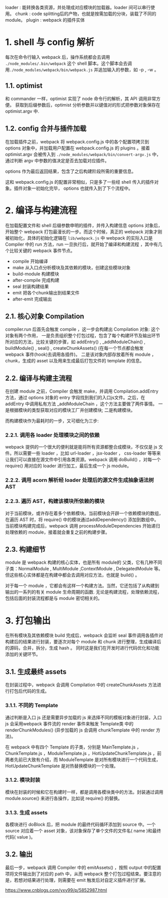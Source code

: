 loader : 能转换各类资源，并处理成对应模块的加载器。loader 间可以串行使用。
chunk : code splitting后的产物，也就是按需加载的分块，装载了不同的module。
plugin : webpack 的插件实体

# 1. shell 与 config 解析
每次在命令行输入 webpack 后，操作系统都会去调用 `./node_modules/.bin/webpack` 这个 shell 脚本。这个脚本会去调用`./node_modules/webpack/bin/webpack.js` 并追加输入的参数，如 -p , -w 。

## 1.1. optimist
和 commander 一样，optimist 实现了 node 命令行的解析，其 API 调用非常方便。
获取到后缀参数后，optimist 分析参数并以键值对的形式把参数对象保存在 optimist.argv 中.

## 1.2. config 合并与插件加载
在加载插件之前，webpack 将 webpack.config.js 中的各个配置项拷贝到 options 对象中，并加载用户配置在 webpack.config.js 的 plugins 。接着 optimist.argv 会被传入到 `./node_modules/webpack/bin/convert-argv.js` 中，通过判断 argv 中参数的值决定是否去加载对应插件。

options 作为最后返回结果，包含了之后构建阶段所需的重要信息。

这和 webpack.config.js 的配置非常相似，只是多了一些经 shell 传入的插件对象。插件对象一初始化完毕， options 也就传入到了下个流程中。

# 2. 编译与构建流程
在加载配置文件和 shell 后缀参数申明的插件，并传入构建信息 options 对象后，开始整个 webpack 打包最漫长的一步。而这个时候，真正的 webpack 对象才刚被初始化，具体的初始化逻辑在 `lib/webpack.js` 中
webpack 的实际入口是 Compiler 中的 run 方法，run 一旦执行后，就开始了编译和构建流程 ，其中有几个比较关键的 webpack 事件节点。
- compile 开始编译
- make 从入口点分析模块及其依赖的模块，创建这些模块对象
- build-module 构建模块
- after-compile 完成构建
- seal 封装构建结果
- emit 把各个chunk输出到结果文件
- after-emit 完成输出

## 2.1. 核心对象 Compilation
compiler.run 后首先会触发 compile ，这一步会构建出 Compilation 对象:
这个对象有两个作用，
一是负责组织整个打包过程，包含了每个构建环节及输出环节所对应的方法，比较关键的步骤，如 addEntry() , _addModuleChain() , buildModule() , seal() , createChunkAssets() (在每一个节点都会触发 webpack 事件(hook)去调用各插件)。
二是该对象内部存放着所有 module ，chunk，生成的 asset 以及用来生成最后打包文件的 template 的信息。

## 2.2. 编译与构建主流程
在创建 module 之前，Compiler 会触发 make，并调用 Compilation.addEntry 方法，通过 options 对象的 entry 字段找到我们的入口js文件。之后，在 addEntry 中调用私有方法 _addModuleChain ，这个方法主要做了两件事情。
一是根据模块的类型获取对应的模块工厂并创建模块;
二是构建模块。

而构建模块作为最耗时的一步，又可细化为三步:

### 2.2.1. 调用各 loader 处理模块之间的依赖
webpack 提供的一个很大的便利就是能将所有资源都整合成模块，不仅仅是 js 文件。所以需要一些 loader ，比如 url-loader ，jsx-loader ， css-loader 等等来让我们可以直接在源文件中引用各类资源。webpack 调用 doBuild() ，对每一个 require() 用对应的 loader 进行加工，最后生成一个 js module。

### 2.2.2. 调用 acorn 解析经 loader 处理后的源文件生成抽象语法树 AST

### 2.2.3. 遍历 AST，构建该模块所依赖的模块
对于当前模块，或许存在着多个依赖模块。当前模块会开辟一个依赖模块的数组，在遍历 AST 时，将 require() 中的模块通过addDependency() 添加到数组中。
当前模块构建完成后，webpack 调用 processModuleDependencies 开始递归处理依赖的 module，接着就会重复之前的构建步骤。

## 2.3. 构建细节
module 是 webpack 构建的核心实体，也是所有 module的 父类，它有几种不同子类：NormalModule , MultiModule ,ContextModule , DelegatedModule 等。
但这些核心实体都是在构建中都会去调用对应方法，也就是 build() 。

对于每一个 module ，它都会有这样一个构建方法。当然，它还包括了从构建到输出的一系列的有关 module 生命周期的函数.
无论是构建流程，处理依赖流程，包括后面的封装流程都是与 module 密切相关的。

# 3. 打包输出
在所有模块及其依赖模块 build 完成后，webpack 会监听 seal 事件调用各插件对构建后的结果进行封装，要逐次对每个 module 和 chunk 进行整理，生成编译后的源码，合并，拆分，生成 hash 。 同时这是我们在开发时进行代码优化和功能添加的关键环节。

## 3.1. 生成最终 assets
在封装过程中，webpack 会调用 Compilation 中的 createChunkAssets 方法进行打包后代码的生成。 

### 3.1.1. 不同的 Template
通过判断是入口 js 还是需要异步加载的 js 来选择不同的模板对象进行封装，入口 js 会采用webpack 事件流的 render 事件来触发 Template类 中的 renderChunkModules() (异步加载的 js 会调用 chunkTemplate 中的 render 方法)。

在 webpack 中有四个 Template 的子类，分别是 MainTemplate.js ， ChunkTemplate.js ，ModuleTemplate.js ，HotUpdateChunkTemplate.js ，前两者先前已大致有介绍，而 ModuleTemplate 是对所有模块进行一个代码生成，HotUpdateChunkTemplate 是对热替换模块的一个处理。

### 3.1.2. 模块封装
模块在封装的时候和它在构建时一样，都是调用各模块类中的方法。封装通过调用 module.source() 来进行各操作，比如说 require() 的替换。

### 3.1.3. 生成 assets
各模块进行 doBlock 后，把 module 的最终代码循环添加到 source 中。一个 source 对应着一个 asset 对象，该对象保存了单个文件的文件名( name )和最终代码( value )。

## 3.2. 输出
最后一步，webpack 调用 Compiler 中的 emitAssets() ，按照 output 中的配置项将文件输出到了对应的 path 中，从而 webpack 整个打包过程结束。要注意的是，若想对结果进行处理，则需要在 emit 触发后对自定义插件进行扩展。

https://www.cnblogs.com/yxy99/p/5852987.html